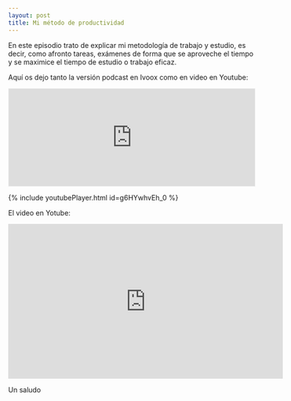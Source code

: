 ```yaml
---
layout: post
title: Mi método de productividad
---
```


En este episodio trato de explicar mi metodología de trabajo y estudio, es decir, como afronto tareas, exámenes de forma que se aproveche el tiempo y se maximice el tiempo de estudio o trabajo eficaz. 

Aquí os dejo tanto la versión podcast en Ivoox como en video en Youtube:

<iframe id='audio_37014171' frameborder='0' allowfullscreen='' scrolling='no' height='200' style='border:1px solid #EEE; box-sizing:border-box; width:100%;' src="https://www.ivoox.com/player_ej_37014171_4_1.html?c1=ff6600"></iframe>

{% include youtubePlayer.html id=g6HYwhvEh_0 %}

El video en Yotube:
<iframe width="560" height="315" src="https://www.youtube.com/embed/g6HYwhvEh_0" frameborder="0" allow="autoplay; encrypted-media" allowfullscreen></iframe>


Un saludo
